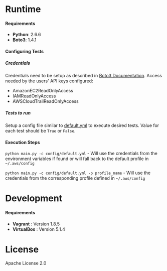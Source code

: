 # Runtime
#### Requirements
- **Python**: 2.6.6
- **Boto3**: 1.4.1

#### Configuring Tests

##### Credentials

Credentials need to be setup as described in [Boto3 Documentation](http://boto3.readthedocs.io/en/latest/guide/configuration.html).
Access needed by the users' API keys configured:

- AmazonEC2ReadOnlyAccess
- IAMReadOnlyAccess
- AWSCloudTrailReadOnlyAccess

##### Tests to run

Setup a config file similar to [default.yml](https://github.com/mikhailadvani/cis-aws-automation/blob/master/config/default.yml) to execute desired tests. Value for each test should be `True` or `False`.

#### Execution Steps
`python main.py -c config/default.yml` - Will use the credentials from the environment variables if found or will fall back to the default profile in `~/.aws/config`

`python main.py -c config/default.yml -p profile_name` - Will use the credentials from the corresponding profile defined in `~/.aws/config`

# Development
#### Requirements
- **Vagrant** : Version 1.8.5
- **VirtualBox** : Version 5.1.4

# License
Apache License 2.0



